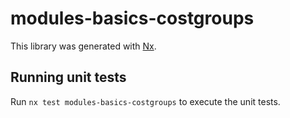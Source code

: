 # modules-basics-costgroups

This library was generated with [Nx](https://nx.dev).

## Running unit tests

Run `nx test modules-basics-costgroups` to execute the unit tests.

